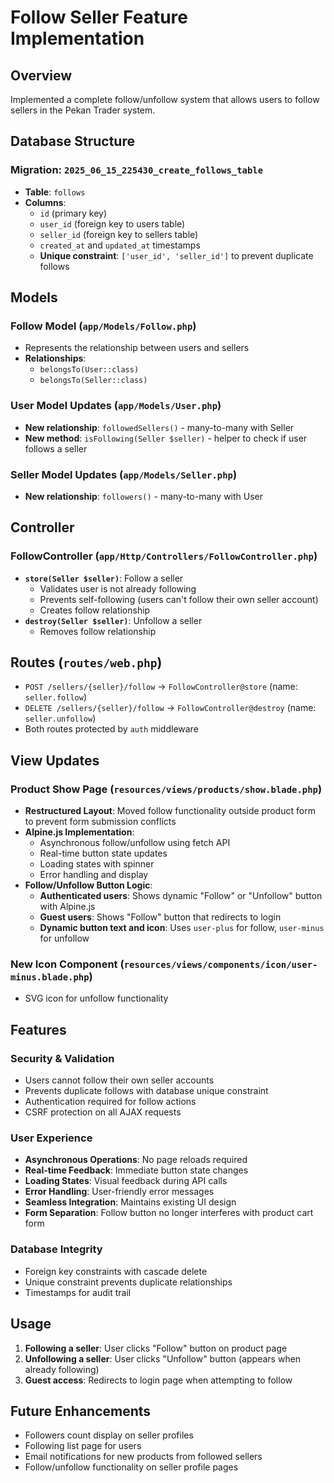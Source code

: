 # Follow Seller Feature Implementation

## Overview
Implemented a complete follow/unfollow system that allows users to follow sellers in the Pekan Trader system.

## Database Structure

### Migration: `2025_06_15_225430_create_follows_table`
- **Table**: `follows`
- **Columns**:
  - `id` (primary key)
  - `user_id` (foreign key to users table)
  - `seller_id` (foreign key to sellers table)
  - `created_at` and `updated_at` timestamps
  - **Unique constraint**: `['user_id', 'seller_id']` to prevent duplicate follows

## Models

### Follow Model (`app/Models/Follow.php`)
- Represents the relationship between users and sellers
- **Relationships**:
  - `belongsTo(User::class)`
  - `belongsTo(Seller::class)`

### User Model Updates (`app/Models/User.php`)
- **New relationship**: `followedSellers()` - many-to-many with Seller
- **New method**: `isFollowing(Seller $seller)` - helper to check if user follows a seller

### Seller Model Updates (`app/Models/Seller.php`)
- **New relationship**: `followers()` - many-to-many with User

## Controller

### FollowController (`app/Http/Controllers/FollowController.php`)
- **`store(Seller $seller)`**: Follow a seller
  - Validates user is not already following
  - Prevents self-following (users can't follow their own seller account)
  - Creates follow relationship
- **`destroy(Seller $seller)`**: Unfollow a seller
  - Removes follow relationship

## Routes (`routes/web.php`)
- `POST /sellers/{seller}/follow` → `FollowController@store` (name: `seller.follow`)
- `DELETE /sellers/{seller}/follow` → `FollowController@destroy` (name: `seller.unfollow`)
- Both routes protected by `auth` middleware

## View Updates

### Product Show Page (`resources/views/products/show.blade.php`)
- **Restructured Layout**: Moved follow functionality outside product form to prevent form submission conflicts
- **Alpine.js Implementation**: 
  - Asynchronous follow/unfollow using fetch API
  - Real-time button state updates
  - Loading states with spinner
  - Error handling and display
- **Follow/Unfollow Button Logic**:
  - **Authenticated users**: Shows dynamic "Follow" or "Unfollow" button with Alpine.js
  - **Guest users**: Shows "Follow" button that redirects to login
  - **Dynamic button text and icon**: Uses `user-plus` for follow, `user-minus` for unfollow

### New Icon Component (`resources/views/components/icon/user-minus.blade.php`)
- SVG icon for unfollow functionality

## Features

### Security & Validation
- Users cannot follow their own seller accounts
- Prevents duplicate follows with database unique constraint
- Authentication required for follow actions
- CSRF protection on all AJAX requests

### User Experience
- **Asynchronous Operations**: No page reloads required
- **Real-time Feedback**: Immediate button state changes
- **Loading States**: Visual feedback during API calls
- **Error Handling**: User-friendly error messages
- **Seamless Integration**: Maintains existing UI design
- **Form Separation**: Follow button no longer interferes with product cart form

### Database Integrity
- Foreign key constraints with cascade delete
- Unique constraint prevents duplicate relationships
- Timestamps for audit trail

## Usage

1. **Following a seller**: User clicks "Follow" button on product page
2. **Unfollowing a seller**: User clicks "Unfollow" button (appears when already following)
3. **Guest access**: Redirects to login page when attempting to follow

## Future Enhancements
- Followers count display on seller profiles
- Following list page for users
- Email notifications for new products from followed sellers
- Follow/unfollow functionality on seller profile pages
